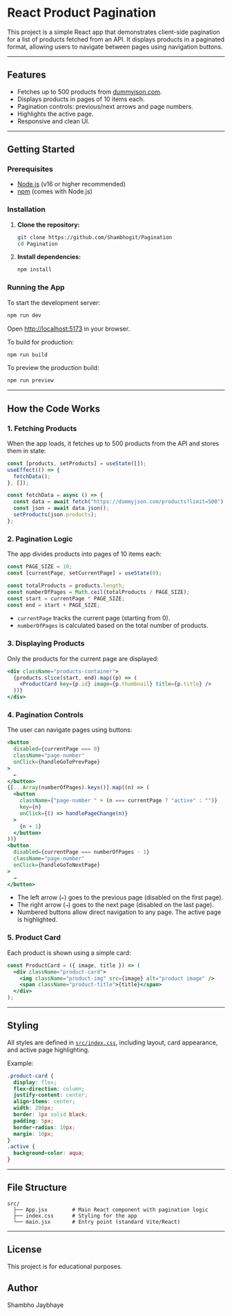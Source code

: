 # React Product Pagination

This project is a simple React app that demonstrates client-side pagination for a list of products fetched from an API. It displays products in a paginated format, allowing users to navigate between pages using navigation buttons.

---

## Features

- Fetches up to 500 products from [dummyjson.com](https://dummyjson.com/products).
- Displays products in pages of 10 items each.
- Pagination controls: previous/next arrows and page numbers.
- Highlights the active page.
- Responsive and clean UI.

---

## Getting Started

### Prerequisites

- [Node.js](https://nodejs.org/) (v16 or higher recommended)
- [npm](https://www.npmjs.com/) (comes with Node.js)

### Installation

1. **Clone the repository:**
   ```sh
   git clone https://github.com/Shambhogit/Pagination
   cd Pagination
   ```

2. **Install dependencies:**
   ```sh
   npm install
   ```

### Running the App

To start the development server:
```sh
npm run dev
```
Open [http://localhost:5173](http://localhost:5173) in your browser.

To build for production:
```sh
npm run build
```

To preview the production build:
```sh
npm run preview
```

---

## How the Code Works

### 1. Fetching Products

When the app loads, it fetches up to 500 products from the API and stores them in state:

```jsx
const [products, setProducts] = useState([]);
useEffect(() => {
  fetchData();
}, []);

const fetchData = async () => {
  const data = await fetch("https://dummyjson.com/products?limit=500");
  const json = await data.json();
  setProducts(json.products);
};
```

### 2. Pagination Logic

The app divides products into pages of 10 items each:

```jsx
const PAGE_SIZE = 10;
const [currentPage, setCurrentPage] = useState(0);

const totalProducts = products.length;
const numberOfPages = Math.ceil(totalProducts / PAGE_SIZE);
const start = currentPage * PAGE_SIZE;
const end = start + PAGE_SIZE;
```

- `currentPage` tracks the current page (starting from 0).
- `numberOfPages` is calculated based on the total number of products.

### 3. Displaying Products

Only the products for the current page are displayed:

```jsx
<div className="products-container">
  {products.slice(start, end).map((p) => (
    <ProductCard key={p.id} image={p.thumbnail} title={p.title} />
  ))}
</div>
```

### 4. Pagination Controls

The user can navigate pages using buttons:

```jsx
<button
  disabled={currentPage === 0}
  className="page-number"
  onClick={handleGoToPrevPage}
>
  ←
</button>
{[...Array(numberOfPages).keys()].map((n) => (
  <button
    className={"page-number " + (n === currentPage ? "active" : "")}
    key={n}
    onClick={() => handlePageChange(n)}
  >
    {n + 1}
  </button>
))}
<button
  disabled={currentPage === numberOfPages - 1}
  className="page-number"
  onClick={handleGoToNextPage}
>
  →
</button>
```

- The left arrow (`←`) goes to the previous page (disabled on the first page).
- The right arrow (`→`) goes to the next page (disabled on the last page).
- Numbered buttons allow direct navigation to any page. The active page is highlighted.

### 5. Product Card

Each product is shown using a simple card:

```jsx
const ProductCard = ({ image, title }) => (
  <div className="product-card">
    <img className="product-img" src={image} alt="product image" />
    <span className="product-title">{title}</span>
  </div>
);
```

---

## Styling

All styles are defined in [`src/index.css`](src/index.css), including layout, card appearance, and active page highlighting.

Example:

```css
.product-card {
  display: flex;
  flex-direction: column;
  justify-content: center;
  align-items: center;
  width: 200px;
  border: 1px solid black;
  padding: 5px;
  border-radius: 10px;
  margin: 10px;
}
.active {
  background-color: aqua;
}
```

---

## File Structure

```
src/
  ├── App.jsx        # Main React component with pagination logic
  ├── index.css      # Styling for the app
  └── main.jsx       # Entry point (standard Vite/React)
```

---

## License

This project is for educational purposes.

## Author
Shambho Jaybhaye